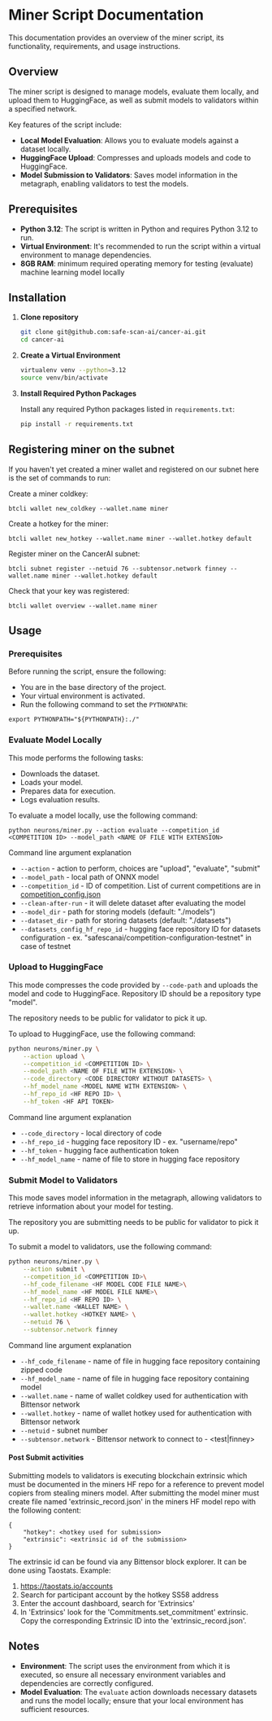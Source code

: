 # Miner Script Documentation

This documentation provides an overview of the miner script, its functionality, requirements, and usage instructions.

## Overview

The miner script is designed to manage models, evaluate them locally, and upload them to HuggingFace, as well as submit models to validators within a specified network.

Key features of the script include:

- **Local Model Evaluation**: Allows you to evaluate models against a dataset locally.
- **HuggingFace Upload**: Compresses and uploads models and code to HuggingFace.
- **Model Submission to Validators**: Saves model information in the metagraph, enabling validators to test the models.

## Prerequisites

- **Python 3.12**: The script is written in Python and requires Python 3.12 to run.
- **Virtual Environment**: It's recommended to run the script within a virtual environment to manage dependencies.
- **8GB RAM**: minimum required operating memory for testing (evaluate) machine learning model locally

## Installation

1. **Clone repository**

    ```bash
    git clone git@github.com:safe-scan-ai/cancer-ai.git
    cd cancer-ai
    ```

1. **Create a Virtual Environment**

    ```bash
    virtualenv venv --python=3.12
    source venv/bin/activate
    ```

1. **Install Required Python Packages**

    Install any required Python packages listed in `requirements.txt`:

    ```bash
    pip install -r requirements.txt
    ```

## Registering miner on the subnet

If you haven't yet created a miner wallet and registered on our subnet here is the set of commands to run:

Create a miner coldkey:

```
btcli wallet new_coldkey --wallet.name miner
```

Create a hotkey for the miner:
```
btcli wallet new_hotkey --wallet.name miner --wallet.hotkey default
```

Register miner on the CancerAI subnet:
```
btcli subnet register --netuid 76 --subtensor.network finney --wallet.name miner --wallet.hotkey default
```

Check that your key was registered:
```
btcli wallet overview --wallet.name miner 
```

## Usage

### Prerequisites

Before running the script, ensure the following:

- You are in the base directory of the project.
- Your virtual environment is activated.
- Run the following command to set the `PYTHONPATH`:

```
export PYTHONPATH="${PYTHONPATH}:./"
```

### Evaluate Model Locally

This mode performs the following tasks:

- Downloads the dataset.
- Loads your model.
- Prepares data for execution.
- Logs evaluation results.

To evaluate a model locally, use the following command:

```
python neurons/miner.py --action evaluate --competition_id <COMPETITION ID> --model_path <NAME OF FILE WITH EXTENSION>
```

Command line argument explanation

- `--action` - action to perform, choices are "upload", "evaluate", "submit"
- `--model_path` - local path of ONNX model
- `--competition_id` - ID of competition. List of current competitions are in [competition_config.json](config/competition_config.json)
- `--clean-after-run` - it will delete dataset after evaluating the model
- `--model_dir` - path for storing models (default: "./models")
- `--dataset_dir` - path for storing datasets (default: "./datasets")
- `--datasets_config_hf_repo_id` - hugging face repository ID for datasets configuration - ex. "safescanai/competition-configuration-testnet" in case of testnet

### Upload to HuggingFace

This mode compresses the code provided by `--code-path` and uploads the model and code to HuggingFace.
Repository ID should be a repository type "model".

The repository needs to be public for validator to pick it up.

To upload to HuggingFace, use the following command:

```bash
python neurons/miner.py \
    --action upload \
    --competition_id <COMPETITION ID> \
    --model_path <NAME OF FILE WITH EXTENSION> \
    --code_directory <CODE DIRECTORY WITHOUT DATASETS> \
    --hf_model_name <MODEL NAME WITH EXTENSION> \
    --hf_repo_id <HF REPO ID> \
    --hf_token <HF API TOKEN>
```

Command line argument explanation

- `--code_directory` - local directory of code
- `--hf_repo_id` - hugging face repository ID - ex. "username/repo"
- `--hf_token` - hugging face authentication token
- `--hf_model_name` - name of file to store in hugging face repository

### Submit Model to Validators

This mode saves model information in the metagraph, allowing validators to retrieve information about your model for testing.

The repository you are submitting needs to be public for validator to pick it up.

To submit a model to validators, use the following command:

```bash
python neurons/miner.py \
    --action submit \
    --competition_id <COMPETITION ID>\
    --hf_code_filename <HF MODEL CODE FILE NAME>\
    --hf_model_name <HF MODEL FILE NAME>\
    --hf_repo_id <HF REPO ID> \
    --wallet.name <WALLET NAME> \
    --wallet.hotkey <HOTKEY NAME> \
    --netuid 76 \
    --subtensor.network finney
```

Command line argument explanation

- `--hf_code_filename` - name of file in hugging face repository containing zipped code
- `--hf_model_name` - name of file in hugging face repository containing model
- `--wallet.name` - name of wallet coldkey used for authentication with Bittensor network
- `--wallet.hotkey` - name of wallet hotkey used for authentication with Bittensor network
- `--netuid` - subnet number
- `--subtensor.network` - Bittensor network to connect to - <test|finney>

#### Post Submit activities
Submitting models to validators is executing blockchain extrinsic which must be documented in the miners HF repo for a reference to prevent model copiers from stealing miners model.
After submitting the model miner must create file named 'extrinsic_record.json' in the miners HF model repo with the following content:

```
{
    "hotkey": <hotkey used for submission>
    "extrinsic": <extrinsic id of the submission>
}
```

The extrinsic id can be found via any Bittensor block explorer. It can be done using Taostats. Example:
1. https://taostats.io/accounts
2. Search for participant account by the hotkey SS58 address
3. Enter the account dashboard, search for 'Extrinsics'
4. In 'Extrinsics' look for the 'Commitments.set_commitment' extrinsic. Copy the corresponding Extrinsic ID into the 'extrinsic_record.json'.

## Notes

- **Environment**: The script uses the environment from which it is executed, so ensure all necessary environment variables and dependencies are correctly configured.
- **Model Evaluation**: The `evaluate` action downloads necessary datasets and runs the model locally; ensure that your local environment has sufficient resources.
